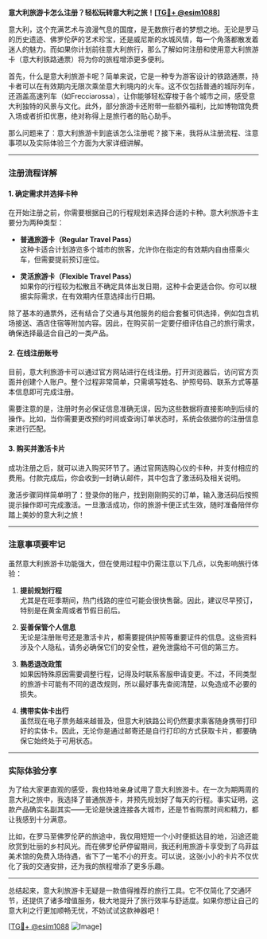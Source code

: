 **意大利旅游卡怎么注册？轻松玩转意大利之旅！[[TG💪+ @esim1088](https://t.me/s/esim1088)]**

意大利，这个充满艺术与浪漫气息的国度，是无数旅行者的梦想之地。无论是罗马的历史遗迹、佛罗伦萨的艺术珍宝，还是威尼斯的水城风情，每一个角落都散发着迷人的魅力。而如果你计划前往意大利旅行，那么了解如何注册和使用意大利旅游卡（意大利铁路通票）将为你的旅程增添更多便利。

首先，什么是意大利旅游卡呢？简单来说，它是一种专为游客设计的铁路通票，持卡者可以在有效期内无限次乘坐意大利境内的火车。这不仅包括普通的城际列车，还涵盖高速列车（如Frecciarossa），让你能够轻松穿梭于各个城市之间，感受意大利独特的风景与文化。此外，部分旅游卡还附带一些额外福利，比如博物馆免费入场或者折扣优惠，绝对称得上是旅行者的贴心助手。

那么问题来了：意大利旅游卡到底该怎么注册呢？接下来，我将从注册流程、注意事项以及实际体验三个方面为大家详细讲解。

---

### 注册流程详解

#### 1. 确定需求并选择卡种
在开始注册之前，你需要根据自己的行程规划来选择合适的卡种。意大利旅游卡主要分为两种类型：

- **普通旅游卡（Regular Travel Pass）**  
  这种卡适合计划游览多个城市的旅客，允许你在指定的有效期内自由搭乘火车，但需要提前预订座位。

- **灵活旅游卡（Flexible Travel Pass）**  
  如果你的行程较为松散且不确定具体出发日期，这种卡会更适合你。你可以根据实际需求，在有效期内任意选择出行日期。

除了基本的通票外，还有结合了交通与其他服务的组合套餐可供选择，例如包含机场接送、酒店住宿等附加内容。因此，在购买前一定要仔细评估自己的旅行需求，确保选择最适合自己的一类产品。

#### 2. 在线注册账号
目前，意大利旅游卡可以通过官方网站进行在线注册。打开浏览器后，访问官方页面并创建个人账户。整个过程非常简单，只需填写姓名、护照号码、联系方式等基本信息即可完成注册。

需要注意的是，注册时务必保证信息准确无误，因为这些数据将直接影响到后续的操作。比如，当你需要更改预约时间或查询订单状态时，系统会依据你的注册信息来进行匹配。

#### 3. 购买并激活卡片
成功注册之后，就可以进入购买环节了。通过官网选购心仪的卡种，并支付相应的费用。付款完成后，你会收到一封确认邮件，其中包含了激活码及相关说明。

激活步骤同样简单明了：登录你的账户，找到刚刚购买的订单，输入激活码后按照提示操作即可完成激活。一旦激活成功，你的旅游卡便正式生效，随时准备陪伴你踏上美妙的意大利之旅！

---

### 注意事项要牢记

虽然意大利旅游卡功能强大，但在使用过程中仍需注意以下几点，以免影响旅行体验：

1. **提前规划行程**  
   尤其是在旺季期间，热门线路的座位可能会很快售罄。因此，建议尽早预订，特别是在黄金周或者节假日前后。

2. **妥善保管个人信息**  
   无论是注册账号还是激活卡片，都需要提供护照等重要证件的信息。这些资料涉及个人隐私，请务必确保它们的安全性，避免泄露给不可信的第三方。

3. **熟悉退改政策**  
   如果因特殊原因需要调整行程，记得及时联系客服申请变更。不过，不同类型的旅游卡可能有不同的退改规则，所以最好事先查阅清楚，以免造成不必要的损失。

4. **携带实体卡出行**  
   虽然现在电子票务越来越普及，但意大利铁路公司仍然要求乘客随身携带打印好的实体卡。因此，无论你是通过邮寄还是自行打印的方式获取卡片，都要确保它始终处于可用状态。

---

### 实际体验分享

为了给大家更直观的感受，我也特地亲身试用了意大利旅游卡。在一次为期两周的意大利之旅中，我选择了普通旅游卡，并预先规划好了每天的行程。事实证明，这款产品确实名副其实——无论是快速连接各大城市，还是节省购票时间和精力，都让我感到十分满意。

比如，在罗马至佛罗伦萨的旅途中，我仅用短短一个小时便抵达目的地，沿途还能欣赏到壮丽的乡村风光。而在佛罗伦萨停留期间，我还利用旅游卡享受到了乌菲兹美术馆的免费入场待遇，省下了一笔不小的开支。可以说，这张小小的卡片不仅优化了我的交通安排，还为我的旅程增添了更多乐趣。

---

总结起来，意大利旅游卡无疑是一款值得推荐的旅行工具。它不仅简化了交通环节，还提供了诸多增值服务，极大地提升了旅行效率与舒适度。如果你想让自己的意大利之行更加顺畅无忧，不妨试试这款神器吧！

[[TG💪+ @esim1088](https://t.me/s/esim1088) ![Image](https://i.postimg.cc/4NQfJmqS/Snipaste-2025-05-13-00-14-12.png)]